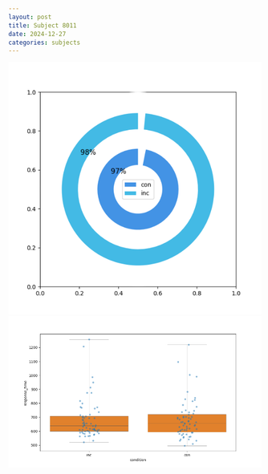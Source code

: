 ```yaml
---
layout: post
title: Subject 8011
date: 2024-12-27
categories: subjects
---
```


![](data/8011/run-16/8011_accuracy_by_condition.png)
![](data/8011/run-16/8011_rt.png)
